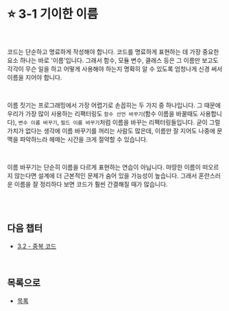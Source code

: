 # :star: 3-1 기이한 이름

<br>

코드는 단순하고 명료하게 작성해야 합니다. 코드를 명료하게 표현하는 데 가장 중요한 요소 하나는 바로 '이름'입니다. 그래서 함수, 모듈 변수, 클래스 등은 그 이름만 보고도 각각이 무슨 일을 하고 어떻게 사용해야 하는지 명확히 알 수 있도록 엄청나게 신경 써서 이름을 지어야 합니다.

<br>

이름 짓기는 프로그래밍에서 가장 어렵기로 손꼽히는 두 가지 중 하나입니다. 그 때문에 우리가 가장 많이 사용하는 리팩터링도 `함수 선언 바꾸기`(함수 이름을 바꿀때도 사용합니다), `변수 이름 바꾸기`, `필드 이름 바꾸기`처럼 이름을 바꾸는 리팩터링들입니다. 굳이 그럴 가치가 없다는 생각에 이름 바꾸기를 꺼리는 사람도 많은데, 이름만 잘 지어도 나중에 문맥을 파악하느라 헤매는 시간을 크게 절약할 수 있습니다.

<br>

이름 바꾸기는 단순히 이름을 다르게 표현하는 연습이 아닙니다. 마땅한 이름이 떠오르지 않는다면 설계에 더 근본적인 문제가 숨어 있을 가능성이 높습니다. 그래서 혼란스러운 이름을 잘 정리하다 보면 코드가 훨씬 간결해질 때가 많습니다.

<br>

<br>

## 다음 챕터

- [3.2 - 중복 코드](https://github.com/Esoolgnah/Summary_of_Refactoring_2nd_Edition/blob/main/Notes/03_코드에서_나는_악취/03_02_중복_코드.md)

<br>

## 목록으로

- [목록](https://github.com/Esoolgnah/Summary_of_Refactoring_2nd_Edition/blob/main/Notes/03_코드에서_나는_악취/03_00_코드에서_나는_악취.md)
